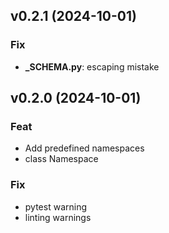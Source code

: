 ## v0.2.1 (2024-10-01)

### Fix

- **_SCHEMA.py**: escaping mistake

## v0.2.0 (2024-10-01)

### Feat

- Add predefined namespaces
- class Namespace

### Fix

- pytest warning
- linting warnings
